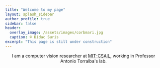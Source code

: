 ```yaml
---
title: "Welcome to my page"
layout: splash_sidebar
author_profile: true
sidebar: false
header:
  overlay_image: /assets/images/corbmari.jpg
  caption: © Didac Suris
excerpt: "This page is still under construction"
---
```


<p align="center">I am a computer vision researcher at <a href="https://www.csail.mit.edu/">MIT-CSAIL</a>, working in Professor Antonio Torralba's lab.</p>